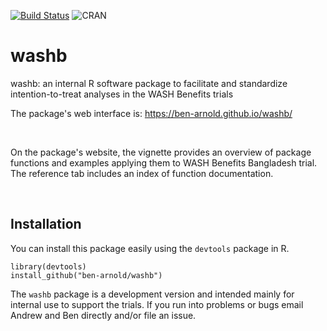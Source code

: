 [![Build Status](https://travis-ci.org/ben-arnold/washb.svg)](https://travis-ci.org/ben-arnold/washb)
![CRAN](http://www.r-pkg.org/badges/version/washb)

# washb  
washb: an internal R software package to facilitate and standardize intention-to-treat analyses in the WASH Benefits trials

The package's web interface is: https://ben-arnold.github.io/washb/

<br>

On the package's website, the vignette provides an overview of package functions and examples applying them to WASH Benefits Bangladesh trial. The reference tab includes an index of function documentation.

<br>

## Installation  

You can install this package easily using the `devtools` package in R.

```
library(devtools)  
install_github("ben-arnold/washb")  
```

The `washb` package is a development version and intended mainly for internal use to support the trials. If you run into problems or bugs email Andrew and Ben directly and/or file an issue.
